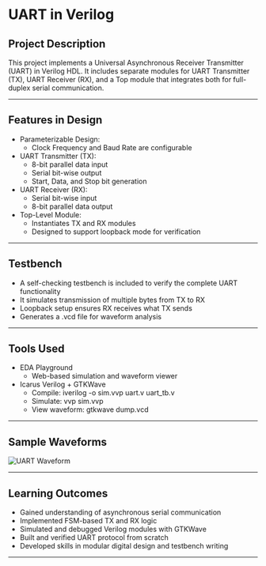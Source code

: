 # UART in Verilog

## Project Description
This project implements a Universal Asynchronous Receiver Transmitter (UART) in Verilog HDL. It includes separate modules for UART Transmitter (TX), UART Receiver (RX), and a Top module that integrates both for full-duplex serial communication.

---

## Features in Design

- Parameterizable Design:
  - Clock Frequency and Baud Rate are configurable
- UART Transmitter (TX):
  - 8-bit parallel data input
  - Serial bit-wise output
  - Start, Data, and Stop bit generation
- UART Receiver (RX):
  - Serial bit-wise input
  - 8-bit parallel data output
- Top-Level Module:
  - Instantiates TX and RX modules
  - Designed to support loopback mode for verification

---

## Testbench

- A self-checking testbench is included to verify the complete UART functionality
- It simulates transmission of multiple bytes from TX to RX
- Loopback setup ensures RX receives what TX sends
- Generates a .vcd file for waveform analysis

---

## Tools Used

- EDA Playground
  - Web-based simulation and waveform viewer
- Icarus Verilog + GTKWave
  - Compile: iverilog -o sim.vvp uart.v uart_tb.v
  - Simulate: vvp sim.vvp
  - View waveform: gtkwave dump.vcd

---

## Sample Waveforms

![UART Waveform](https://github.com/user-attachments/assets/sample_uart_waveform.png)

---

## Learning Outcomes

- Gained understanding of asynchronous serial communication
- Implemented FSM-based TX and RX logic
- Simulated and debugged Verilog modules with GTKWave
- Built and verified UART protocol from scratch
- Developed skills in modular digital design and testbench writing

---
